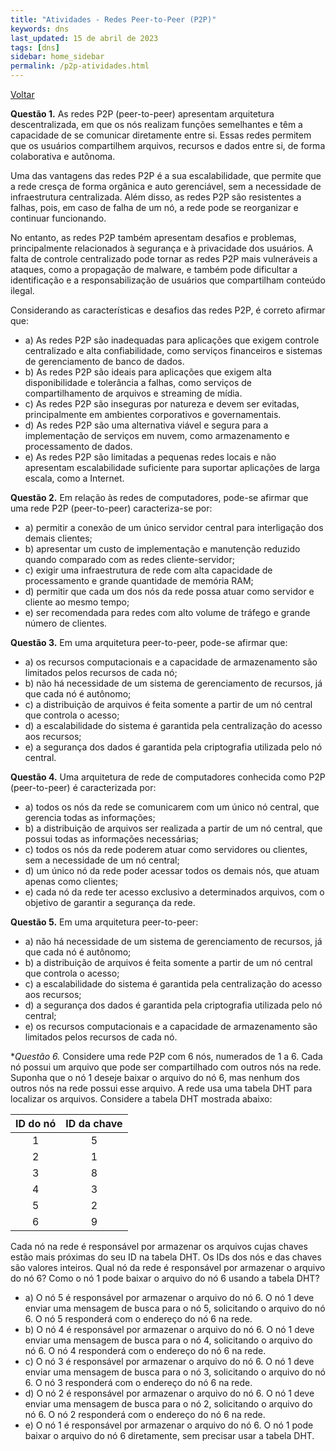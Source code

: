 ```yaml
---
title: "Atividades - Redes Peer-to-Peer (P2P)"
keywords: dns
last_updated: 15 de abril de 2023 
tags: [dns]
sidebar: home_sidebar
permalink: /p2p-atividades.html
---
```

[Voltar](/redes2.html)

**Questão 1.** As redes P2P (peer-to-peer) apresentam arquitetura descentralizada, em que os nós realizam funções semelhantes e têm a capacidade de se comunicar diretamente entre si. Essas redes permitem que os usuários compartilhem arquivos, recursos e dados entre si, de forma colaborativa e autônoma.

Uma das vantagens das redes P2P é a sua escalabilidade, que permite que a rede cresça de forma orgânica e auto gerenciável, sem a necessidade de infraestrutura centralizada. Além disso, as redes P2P são resistentes a falhas, pois, em caso de falha de um nó, a rede pode se reorganizar e continuar funcionando.

No entanto, as redes P2P também apresentam desafios e problemas, principalmente relacionados à segurança e à privacidade dos usuários. A falta de controle centralizado pode tornar as redes P2P mais vulneráveis a ataques, como a propagação de malware, e também pode dificultar a identificação e a responsabilização de usuários que compartilham conteúdo ilegal.

Considerando as características e desafios das redes P2P, é correto afirmar que:

- a) As redes P2P são inadequadas para aplicações que exigem controle centralizado e alta confiabilidade, como serviços financeiros e sistemas de gerenciamento de banco de dados.
- b) As redes P2P são ideais para aplicações que exigem alta disponibilidade e tolerância a falhas, como serviços de compartilhamento de arquivos e streaming de mídia.
- c) As redes P2P são inseguras por natureza e devem ser evitadas, principalmente em ambientes corporativos e governamentais.
- d) As redes P2P são uma alternativa viável e segura para a implementação de serviços em nuvem, como armazenamento e processamento de dados.
- e) As redes P2P são limitadas a pequenas redes locais e não apresentam escalabilidade suficiente para suportar aplicações de larga escala, como a Internet.
<!-- resposta: b -->


**Questão 2.** Em relação às redes de computadores, pode-se afirmar que uma rede P2P (peer-to-peer) caracteriza-se por:
- a) permitir a conexão de um único servidor central para interligação dos demais clientes;
- b) apresentar um custo de implementação e manutenção reduzido quando comparado com as redes cliente-servidor;
- c) exigir uma infraestrutura de rede com alta capacidade de processamento e grande quantidade de memória RAM;
- d) permitir que cada um dos nós da rede possa atuar como servidor e cliente ao mesmo tempo;
- e) ser recomendada para redes com alto volume de tráfego e grande número de clientes.
<!-- resposta: A resposta correta para a pergunta é d) permitir que cada um dos nós da rede possa atuar como servidor e cliente ao mesmo tempo. A característica fundamental de uma rede P2P é que cada dispositivo conectado à rede pode atuar como um cliente e servidor ao mesmo tempo, compartilhando recursos, arquivos e informações com outros dispositivos na rede. A opção a) está incorreta, pois uma rede P2P não possui um único servidor central, mas sim uma interconexão entre todos os dispositivos na rede. A opção b) pode ser verdadeira em alguns casos, mas não é uma característica inerente às redes P2P. A opção c) está incorreta, pois as redes P2P não exigem necessariamente uma infraestrutura de rede com alta capacidade de processamento e grande quantidade de memória RAM. A opção e) também está incorreta, pois as redes P2P podem ser utilizadas em redes com baixo volume de tráfego e número reduzido de clientes. -->

**Questão 3.** Em uma arquitetura peer-to-peer, pode-se afirmar que:
- a) os recursos computacionais e a capacidade de armazenamento são limitados pelos recursos de cada nó;
- b) não há necessidade de um sistema de gerenciamento de recursos, já que cada nó é autônomo;
- c) a distribuição de arquivos é feita somente a partir de um nó central que controla o acesso;
- d) a escalabilidade do sistema é garantida pela centralização do acesso aos recursos;
- e) a segurança dos dados é garantida pela criptografia utilizada pelo nó central.
<!-- A resposta correta para essa questão é a letra A: "os recursos computacionais e a capacidade de armazenamento são limitados pelos recursos de cada nó".

Em uma arquitetura P2P, cada nó da rede é responsável por armazenar e compartilhar recursos, como arquivos e dados, sem a necessidade de um servidor central. Isso significa que a capacidade de armazenamento e os recursos computacionais disponíveis em uma rede P2P dependem dos recursos de cada nó individual, tornando-os limitados. Além disso, em uma rede P2P, é necessário um sistema de gerenciamento de recursos para permitir a localização e acesso aos recursos compartilhados pelos nós. A centralização do acesso aos recursos pode reduzir a escalabilidade do sistema, e a segurança dos dados depende das medidas de segurança adotadas pelos nós individuais na rede. -->

**Questão 4.** Uma arquitetura de rede de computadores conhecida como P2P (peer-to-peer) é caracterizada por:
- a) todos os nós da rede se comunicarem com um único nó central, que gerencia todas as informações;
- b) a distribuição de arquivos ser realizada a partir de um nó central, que possui todas as informações necessárias;
- c) todos os nós da rede poderem atuar como servidores ou clientes, sem a necessidade de um nó central;
- d) um único nó da rede poder acessar todos os demais nós, que atuam apenas como clientes;
- e) cada nó da rede ter acesso exclusivo a determinados arquivos, com o objetivo de garantir a segurança da rede.
<!-- A resposta correta é a alternativa c) todos os nós da rede poderem atuar como servidores ou clientes, sem a necessidade de um nó central. Uma rede P2P é caracterizada por ser descentralizada e permitir que todos os nós se comuniquem diretamente entre si, sem a necessidade de um nó central que gerencie todas as informações. Cada nó da rede pode atuar tanto como servidor quanto como cliente, compartilhando e recebendo informações de outros nós da rede. Isso permite uma maior distribuição e compartilhamento de recursos, além de reduzir a dependência de um nó central que possa ser um ponto único de falha. -->

**Questão 5.** Em uma arquitetura peer-to-peer:
- a) não há necessidade de um sistema de gerenciamento de recursos, já que cada nó é autônomo;
- b) a distribuição de arquivos é feita somente a partir de um nó central que controla o acesso;
- c) a escalabilidade do sistema é garantida pela centralização do acesso aos recursos;
- d) a segurança dos dados é garantida pela criptografia utilizada pelo nó central;
- e) os recursos computacionais e a capacidade de armazenamento são limitados pelos recursos de cada nó.
<!-- A resposta correta é a letra A) não há necessidade de um sistema de gerenciamento de recursos, já que cada nó é autônomo. Em uma arquitetura peer-to-peer, cada nó tem a capacidade de compartilhar recursos com outros nós, e todos os nós podem atuar como clientes e servidores ao mesmo tempo. Dessa forma, não há necessidade de um nó central para gerenciar os recursos da rede. No entanto, é importante lembrar que os recursos computacionais e a capacidade de armazenamento são limitados pelos recursos de cada nó. -->

**Questão 6.* Considere uma rede P2P com 6 nós, numerados de 1 a 6. Cada nó possui um arquivo que pode ser compartilhado com outros nós na rede. Suponha que o nó 1 deseje baixar o arquivo do nó 6, mas nenhum dos outros nós na rede possui esse arquivo. A rede usa uma tabela DHT para localizar os arquivos. Considere a tabela DHT mostrada abaixo:

| ID do nó	| ID da chave |
|   :---:   |    :---:    |
|1	|5|
|2	|1|
|3	|8|
|4	|3|
|5	|2|
|6	|9|

Cada nó na rede é responsável por armazenar os arquivos cujas chaves estão mais próximas do seu ID na tabela DHT. Os IDs dos nós e das chaves são valores inteiros. Qual nó da rede é responsável por armazenar o arquivo do nó 6? Como o nó 1 pode baixar o arquivo do nó 6 usando a tabela DHT?
- a) O nó 5 é responsável por armazenar o arquivo do nó 6. O nó 1 deve enviar uma mensagem de busca para o nó 5, solicitando o arquivo do nó 6. O nó 5 responderá com o endereço do nó 6 na rede.
- b) O nó 4 é responsável por armazenar o arquivo do nó 6. O nó 1 deve enviar uma mensagem de busca para o nó 4, solicitando o arquivo do nó 6. O nó 4 responderá com o endereço do nó 6 na rede.
- c) O nó 3 é responsável por armazenar o arquivo do nó 6. O nó 1 deve enviar uma mensagem de busca para o nó 3, solicitando o arquivo do nó 6. O nó 3 responderá com o endereço do nó 6 na rede.
- d) O nó 2 é responsável por armazenar o arquivo do nó 6. O nó 1 deve enviar uma mensagem de busca para o nó 2, solicitando o arquivo do nó 6. O nó 2 responderá com o endereço do nó 6 na rede.
- e) O nó 1 é responsável por armazenar o arquivo do nó 6. O nó 1 pode baixar o arquivo do nó 6 diretamente, sem precisar usar a tabela DHT.

<!-- A resposta correta é a letra c) O nó 3 é responsável por armazenar o arquivo do nó 6. O nó 1 deve enviar uma mensagem de busca para o nó 3, solicitando o arquivo do nó 6. O nó 3 responderá com o endereço do nó 6 na rede.

Isso porque na tabela DHT, o ID do nó 6 é 9, que está mais próximo do ID do nó 3 do que dos outros nós na rede. Assim, o nó 3 é responsável por armazenar o arquivo do nó 6. O nó 1 pode enviar uma mensagem de busca para o nó 3, solicitando o arquivo do nó 6. O nó 3 pode responder com o endereço do nó 6 na rede ou redirecionar o nó 1 para o nó que possui o arquivo. -->
